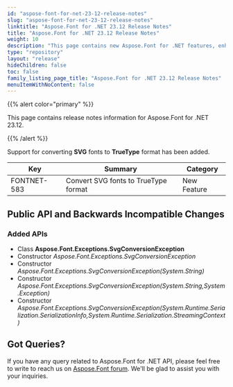 ```yaml
---
id: "aspose-font-for-net-23-12-release-notes"
slug: "aspose-font-for-net-23-12-release-notes"
linktitle: "Aspose.Font for .NET 23.12 Release Notes"
title: "Aspose.Font for .NET 23.12 Release Notes"
weight: 10
description: "This page contains new Aspose.Font for .NET features, enhancement, and bug fixes in 2023, version 23.12."
type: "repository"
layout: "release"
hideChildren: false
toc: false
family_listing_page_title: "Aspose.Font for .NET 23.12 Release Notes"
menuItemWithNoContent: false
---
```


{{% alert color="primary" %}}

This page contains release notes information for Aspose.Font for .NET 23.12.

{{% /alert %}}

Support for converting **SVG** fonts to **TrueType** format has been added.

| Key | Summary | Category |
|---|---|---|
| FONTNET-583 | Convert SVG fonts to TrueType format | New Feature |

## Public API and Backwards Incompatible Changes

### Added APIs
* Class **Aspose.Font.Exceptions.SvgConversionException**
* Constructor *Aspose.Font.Exceptions.SvgConversionException*
* Constructor *Aspose.Font.Exceptions.SvgConversionException(System.String)*
* Constructor *Aspose.Font.Exceptions.SvgConversionException(System.String,System.Exception)*
* Constructor *Aspose.Font.Exceptions.SvgConversionException(System.Runtime.Serialization.SerializationInfo,System.Runtime.Serialization.StreamingContext)*
## Got Queries?

If you have any query related to Aspose.Font for .NET API, please feel free to write to reach us on [Aspose.Font forum](https://forum.aspose.com/c/font/). We'll be glad to assist you with your inquiries.
